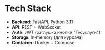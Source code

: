 # Tech Stack

- **Backend**: FastAPI, Python 3.11  
- **API**: REST + WebSocket  
- **Auth**: JWT (заглушка кнопки "Госуслуги")  
- **Storage**: In‑memory (для курсача)  
- **Container**: Docker + Compose